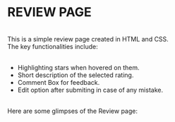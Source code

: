 <h1>REVIEW PAGE</h1>
<br>
This is a simple review page created in HTML and CSS.<br>
The key functionalities include:
<br>
<br>
<ul type="disc">
  <li>Highlighting stars when hovered on them.</li>
  <li>Short description of the selected rating.</li>
  <li>Comment Box for feedback.</li>
  <li>Edit option after submiting in case of any mistake.</li>
</ul>
<br>
Here are some glimpses of the Review page:
